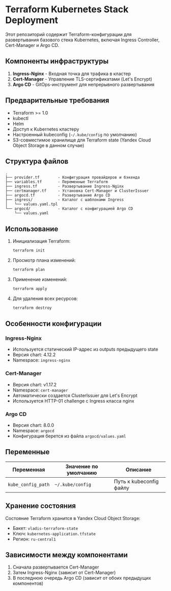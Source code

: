 # Terraform Kubernetes Stack Deployment

Этот репозиторий содержит Terraform-конфигурации для развертывания базового стека Kubernetes, включая Ingress Controller, Cert-Manager и Argo CD.

## Компоненты инфраструктуры

1. **Ingress-Nginx** - Входная точка для трафика в кластер
2. **Cert-Manager** - Управление TLS-сертификатами (Let's Encrypt)
3. **Argo CD** - GitOps-инструмент для непрерывного развертывания

## Предварительные требования

- Terraform >= 1.0
- kubectl
- Helm
- Доступ к Kubernetes кластеру
- Настроенный kubeconfig (`~/.kube/config` по умолчанию)
- S3-совместимое хранилище для Terraform state (Yandex Cloud Object Storage в данном случае)

## Структура файлов

```
.
├── provider.tf        - Конфигурация провайдеров и бэкенда
├── variables.tf       - Переменные Terraform
├── ingress.tf         - Развертывание Ingress-Nginx
├── certmanager.tf     - Установка Cert-Manager и ClusterIssuer
├── argocd.tf          - Развертывание Argo CD
├── ingress/           - Каталог с шаблонами Ingress
│   └── values.yaml.tpl
└── argocd/            - Каталог с конфигурацией Argo CD
    └── values.yaml
```

## Использование

1. Инициализация Terraform:
   ```bash
   terraform init
   ```

2. Просмотр плана изменений:
   ```bash
   terraform plan
   ```

3. Применение изменений:
   ```bash
   terraform apply
   ```

4. Для удаления всех ресурсов:
   ```bash
   terraform destroy
   ```

## Особенности конфигурации

### Ingress-Nginx
- Используется статический IP-адрес из outputs предыдущего state
- Версия chart: 4.12.2
- Namespace: `ingress-nginx`

### Cert-Manager
- Версия chart: v1.17.2
- Namespace: `cert-manager`
- Автоматически создается ClusterIssuer для Let's Encrypt
- Используется HTTP-01 challenge с Ingress класса nginx

### Argo CD
- Версия chart: 8.0.0
- Namespace: `argocd`
- Конфигурация берется из файла `argocd/values.yaml`

## Переменные

| Переменная | Значение по умолчанию | Описание |
|------------|-----------------------|----------|
| `kube_config_path` | `~/.kube/config` | Путь к kubeconfig файлу |

## Хранение состояния

Состояние Terraform хранится в Yandex Cloud Object Storage:
- Бакет: `vladis-terraform-state`
- Ключ: `kubernetes-application.tfstate`
- Регион: `ru-central1`

## Зависимости между компонентами

1. Сначала развертывается Cert-Manager
2. Затем Ingress-Nginx (зависит от Cert-Manager)
3. В последнюю очередь Argo CD (зависит от обоих предыдущих компонентов)



